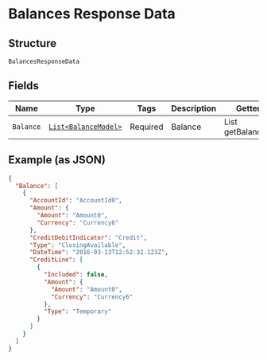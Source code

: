 
# Balances Response Data

## Structure

`BalancesResponseData`

## Fields

| Name | Type | Tags | Description | Getter | Setter |
|  --- | --- | --- | --- | --- | --- |
| `Balance` | [`List<BalanceModel>`](../../doc/models/balance-model.md) | Required | Balance | List<BalanceModel> getBalance() | setBalance(List<BalanceModel> balance) |

## Example (as JSON)

```json
{
  "Balance": [
    {
      "AccountId": "AccountId0",
      "Amount": {
        "Amount": "Amount0",
        "Currency": "Currency6"
      },
      "CreditDebitIndicator": "Credit",
      "Type": "ClosingAvailable",
      "DateTime": "2016-03-13T12:52:32.123Z",
      "CreditLine": [
        {
          "Included": false,
          "Amount": {
            "Amount": "Amount0",
            "Currency": "Currency6"
          },
          "Type": "Temporary"
        }
      ]
    }
  ]
}
```

